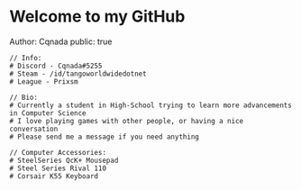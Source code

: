 # Welcome to my GitHub


 Author: Cqnada
 public: true


    // Info:
    # Discord - Cqnada#5255
    # Steam - /id/tangoworldwidedotnet
    # League - Prixsm
 
    // Bio:
    # Currently a student in High-School trying to learn more advancements in Computer Science
    # I love playing games with other people, or having a nice conversation
    # Please send me a message if you need anything
    
    // Computer Accessories:
    # SteelSeries QcK+ Mousepad
    # Steel Series Rival 110
    # Corsair K55 Keyboard
    

    
    

